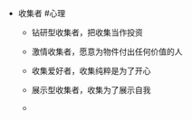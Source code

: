 - 收集者 #心理
	 - 钻研型收集者，把收集当作投资

	 - 激情收集者，愿意为物件付出任何价值的人

	 - 收集爱好者，收集纯粹是为了开心

	 - 展示型收集者，收集为了展示自我

	 - 
